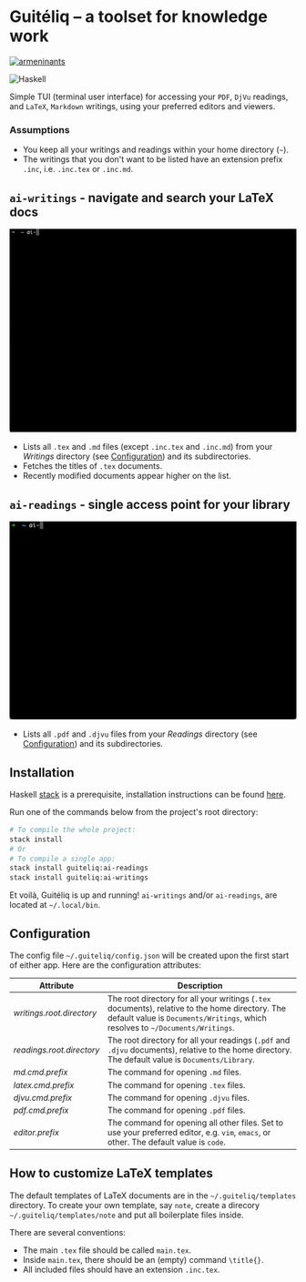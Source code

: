 # Guitéliq – a toolset for knowledge work

[![armeninants](https://circleci.com/gh/armeninants/guiteliq.svg?style=shield)](https://circleci.com/gh/armeninants/guiteliq)

![Haskell](https://img.shields.io/badge/Haskell-5e5086?style=for-the-badge&logo=haskell&logoColor=white)

Simple TUI (terminal user interface) for accessing your `PDF`, `DjVu` readings, and `LaTeX`, `Markdown` writings, using your preferred editors and viewers.

### Assumptions

- You keep all your writings and readings within your home directory (`~`).
- The writings that you don't want to be listed have an extension prefix `.inc`, i.e. `.inc.tex` or `.inc.md`.


## `ai-writings` - navigate and search your LaTeX docs

<img src="docs/assets/writings.gif">

- Lists all `.tex` and `.md` files (except `.inc.tex` and `.inc.md`) from your *Writings* directory (see [Configuration](#configuration)) and its subdirectories.
- Fetches the titles of `.tex` documents.
- Recently modified documents appear higher on the list.

## `ai-readings` - single access point for your library

<img src="docs/assets/readings.gif">

- Lists all `.pdf` and `.djvu` files from your *Readings* directory (see [Configuration](#configuration)) and its subdirectories.

## Installation

Haskell [stack](https://docs.haskellstack.org/en/stable/) is a prerequisite, installation instructions can be found [here](https://docs.haskellstack.org/en/stable/).

Run one of the commands below from the project's root directory:
```bash
# To compile the whole project:
stack install
# Or
# To compile a single app:
stack install guiteliq:ai-readings
stack install guiteliq:ai-writings
```

Et voilà, Guitéliq is up and running!
`ai-writings` and/or `ai-readings`, are located at `~/.local/bin`.

## Configuration

The config file `~/.guiteliq/config.json` will be created upon the first start of either app.
Here are the configuration attributes:

|Attribute|Description|
|---|---|
|*writings.root.directory*|The root directory for all your writings (`.tex` documents), relative to the home directory. The default value is `Documents/Writings`, which resolves to `~/Documents/Writings`.|
|*readings.root.directory*|The root directory for all your readings (`.pdf` and `.djvu` documents), relative to the home directory. The default value is `Documents/Library`.|
|*md.cmd.prefix*|The command for opening `.md` files.|
|*latex.cmd.prefix*|The command for opening `.tex` files.|
|*djvu.cmd.prefix*|The command for opening `.djvu` files.|
|*pdf.cmd.prefix*|The command for opening `.pdf` files.|
|*editor.prefix*|The command for opening all other files. Set to use your preferred editor, e.g. `vim`, `emacs`, or other. The default value is `code`.|


## How to customize LaTeX templates

The default templates of LaTeX documents are in the `~/.guiteliq/templates` directory.
To create your own template, say `note`, create a direcory `~/.guiteliq/templates/note` and put all boilerplate files inside.

There are several conventions:
- The main `.tex` file should be called `main.tex`.
- Inside `main.tex`, there should be an (empty) command `\title{}`.
- All included files should have an extension `.inc.tex`.
